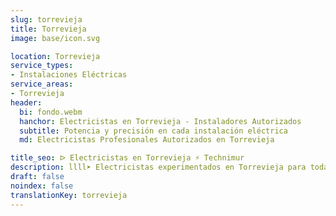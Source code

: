 ```yaml
---
slug: torrevieja
title: Torrevieja
image: base/icon.svg

location: Torrevieja
service_types:
- Instalaciones Eléctricas
service_areas:
- Torrevieja
header:
  bi: fondo.webm
  hanchor: Electricistas en Torrevieja - Instaladores Autorizados
  subtitle: Potencia y precisión en cada instalación eléctrica
  md: Electricistas Profesionales Autorizados en Torrevieja

title_seo: ᐅ Electricistas en Torrevieja ⚡️ Technimur
description: llll➤ Electricistas experimentados en Torrevieja para todas tus necesidades eléctricas. Servicio rápido, eficaz y de confianza ✅ ¡Contáctanos!
draft: false
noindex: false
translationKey: torrevieja
---
```

